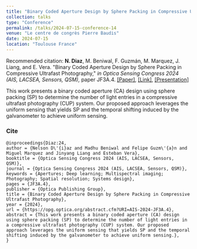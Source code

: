 ```yaml
---
title: "Binary Coded Aperture Design by Sphere Packing in Compressive Ultrafast Photography"
collection: talks
type: "Conference"
permalink: /talks/2024-07-15-conference-14
venue: "Le centre de congrès Pierre Baudis"
date: 2024-07-15
location: "Toulouse France"
---
```

Recommended citation: **N. Diaz**, M. Beniwal, F. Guzmán, M. Marquez, J. Liang, and E. Vera. "Binary Coded Aperture Design by Sphere Packing in Compressive Ultrafast Photography," <i>in Optica Sensing Congress 2024 (AIS, LACSEA, Sensors, QSM),</i> paper JF3A.4.  [[Paper]](https://nelson10.github.io/files/Conference15.pdf), [[Link]](https://opg.optica.org/abstract.cfm?uri=ais-2024-JF3A.4), [[Presentation]](https://nelson10.github.io/files/Presentation_COSI2024.pdf)

This work presents a binary coded aperture (CA) design using sphere packing (SP) to determine the number of light entries in a compressive ultrafast photography (CUP) system. Our proposed approach leverages the uniform sensing that yields SP and the temporal shifting induced by the galvanometer to achieve uniform sensing.

### Cite

```
@inproceedings{Diaz:24,
author = {Nelson D\'{i}az and Madhu Beniwal and Felipe Guzm\'{a}n and Miguel Marquez and Jinyang Liang and Esteban Vera},
booktitle = {Optica Sensing Congress 2024 (AIS, LACSEA, Sensors, QSM)},
journal = {Optica Sensing Congress 2024 (AIS, LACSEA, Sensors, QSM)},
keywords = {Apertures; Deep learning; Multispectral imaging; Photography; Spatial resolution; Systems design},
pages = {JF3A.4},
publisher = {Optica Publishing Group},
title = {Binary Coded Aperture Design by Sphere Packing in Compressive Ultrafast Photography},
year = {2024},
url = {https://opg.optica.org/abstract.cfm?URI=AIS-2024-JF3A.4},
abstract = {This work presents a binary coded aperture (CA) design using sphere packing (SP) to determine the number of light entries in a compressive ultrafast photography (CUP) system. Our proposed approach leverages the uniform sensing that yields SP and the temporal shifting induced by the galvanometer to achieve uniform sensing.},
}
```
